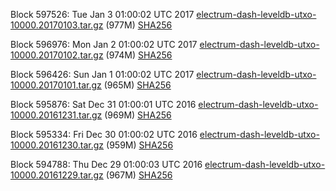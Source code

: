 Block 597526: Tue Jan  3 01:00:02 UTC 2017 [electrum-dash-leveldb-utxo-10000.20170103.tar.gz](https://transfer.sh/tJErP/electrum-dash-leveldb-utxo-10000.20170103.tar.gz) (977M) [SHA256](https://transfer.sh/R1own/electrum-dash-leveldb-utxo-10000.20170103.tar.gz.sha256)

Block 596976: Mon Jan  2 01:00:02 UTC 2017 [electrum-dash-leveldb-utxo-10000.20170102.tar.gz](https://transfer.sh/M3un6/electrum-dash-leveldb-utxo-10000.20170102.tar.gz) (974M) [SHA256](https://transfer.sh/GQdhg/electrum-dash-leveldb-utxo-10000.20170102.tar.gz.sha256)

Block 596426: Sun Jan  1 01:00:02 UTC 2017 [electrum-dash-leveldb-utxo-10000.20170101.tar.gz](https://transfer.sh/NhPGw/electrum-dash-leveldb-utxo-10000.20170101.tar.gz) (965M) [SHA256](https://transfer.sh/1F5M4/electrum-dash-leveldb-utxo-10000.20170101.tar.gz.sha256)

Block 595876: Sat Dec 31 01:00:01 UTC 2016 [electrum-dash-leveldb-utxo-10000.20161231.tar.gz](https://transfer.sh/pBEse/electrum-dash-leveldb-utxo-10000.20161231.tar.gz) (969M) [SHA256](https://transfer.sh/eonlY/electrum-dash-leveldb-utxo-10000.20161231.tar.gz.sha256)

Block 595334: Fri Dec 30 01:00:02 UTC 2016 [electrum-dash-leveldb-utxo-10000.20161230.tar.gz](https://transfer.sh/eUsQW/electrum-dash-leveldb-utxo-10000.20161230.tar.gz) (959M) [SHA256](https://transfer.sh/FQyyA/electrum-dash-leveldb-utxo-10000.20161230.tar.gz.sha256)

Block 594788: Thu Dec 29 01:00:03 UTC 2016 [electrum-dash-leveldb-utxo-10000.20161229.tar.gz](https://transfer.sh/11oUis/electrum-dash-leveldb-utxo-10000.20161229.tar.gz) (967M) [SHA256](https://transfer.sh/zn4lN/electrum-dash-leveldb-utxo-10000.20161229.tar.gz.sha256)
